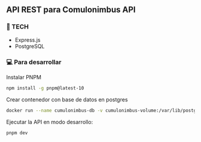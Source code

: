 ## API REST para Comulonimbus API

### 🔨 TECH

- Express.js
- PostgreSQL

### 💻 Para desarrollar

Instalar PNPM

```bash
npm install -g pnpm@latest-10
```

Crear contenedor con base de datos en postgres

```bash
docker run --name cumulonimbus-db -v cumulonimbus-volume:/var/lib/postgresql/data -p 5432:5432 -e POSTGRES_USER=admin -e POSTGRES_PASSWORD=admin -e POSTGRES_DB=cumulonimbus-db -e TZ=America/El_Salvador -d postgres
```

Ejecutar la API en modo desarrollo:
```bash
pnpm dev
```
